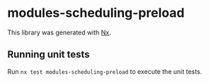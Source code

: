 # modules-scheduling-preload

This library was generated with [Nx](https://nx.dev).

## Running unit tests

Run `nx test modules-scheduling-preload` to execute the unit tests.
